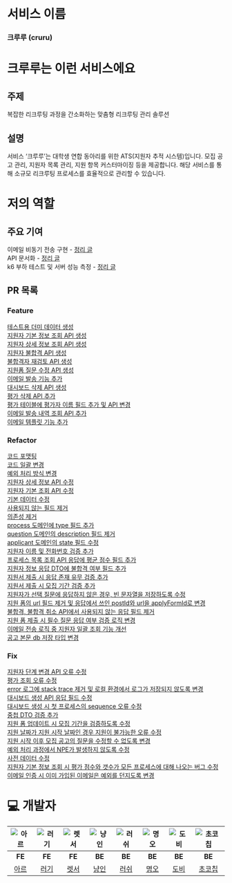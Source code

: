 # 서비스 이름

### 크루루 (cruru)

# 크루루는 이런 서비스에요

## 주제

복잡한 리크루팅 과정을 간소화하는 맞춤형 리크루팅 관리 솔루션

## 설명

서비스 ‘크루루’는 대학생 연합 동아리를 위한 ATS(지원자 추적 시스템)입니다.  모집 공고 관리, 지원자 목록 관리, 지원 항목 커스터마이징 등을 제공합니다. 해당 서비스를 통해 소규모 리크루팅 프로세스를 효율적으로 관리할 수 있습니다.

# 저의 역할

## 주요 기여

이메일 비동기 전송 구현 - [정리 글](https://blog.cruru.kr/docs/backend/%EC%9D%B4%EB%A9%94%EC%9D%BC-%EB%B0%9C%EC%86%A1-%EB%B9%84%EB%8F%99%EA%B8%B0-%EC%A0%81%EC%9A%A9%EA%B8%B0-fff1e50d803f813bae2eea918fcf0302/)   
API 문서화 - [정리 글](https://blog.cruru.kr/docs/backend/restdocs-%EB%8F%84%EC%9E%85%ED%95%98%EA%B8%B0-fff1e50d803f8139a486c56e6c397adb/)   
k6 부하 테스트 및 서버 성능 측정 - [정리 글](https://blog.cruru.kr/docs/infra/%EB%B6%80%ED%95%98-%ED%85%8C%EC%8A%A4%ED%8A%B8%EB%A1%9C-%EC%84%B1%EB%8A%A5-%EA%B0%9C%EC%84%A0%ED%95%98%EA%B8%B0-60bb8cbedc2743179befc3af6eb42037/)  

## PR 목록

### Feature
[테스트용 더미 데이터 생성](https://github.com/woowacourse-teams/2024-cruru/pull/50)   
[지원자 기본 정보 조회 API 생성](https://github.com/woowacourse-teams/2024-cruru/pull/63)   
[지원자 상세 정보 조회 API 생성](https://github.com/woowacourse-teams/2024-cruru/pull/72)   
[지원자 불합격 API 생성](https://github.com/woowacourse-teams/2024-cruru/pull/116)   
[불합격자 재검토 API 생성](https://github.com/woowacourse-teams/2024-cruru/pull/451)   
[지원폼 질문 수정 API 생성](https://github.com/woowacourse-teams/2024-cruru/pull/548)   
[이메일 발송 기능 추가](https://github.com/woowacourse-teams/2024-cruru/pull/644)   
[대시보드 삭제 API 생성](https://github.com/woowacourse-teams/2024-cruru/pull/749)   
[평가 삭제 API 추가](https://github.com/woowacourse-teams/2024-cruru/pull/950)   
[평가 테이블에 평가자 이름 필드 추가 및 API 변경](https://github.com/woowacourse-teams/2024-cruru/pull/958)   
[이메일 발송 내역 조회 API 추가](https://github.com/woowacourse-teams/2024-cruru/pull/974)   
[이메일 템플릿 기능 추가](https://github.com/woowacourse-teams/2024-cruru/pull/988)   

### Refactor
[코드 포맷팅](https://github.com/woowacourse-teams/2024-cruru/pull/48)   
[코드 일괄 변경](https://github.com/woowacourse-teams/2024-cruru/pull/87)   
[예외 처리 방식 변경](https://github.com/woowacourse-teams/2024-cruru/pull/103)   
[지원자 상세 정보 API 수정](https://github.com/woowacourse-teams/2024-cruru/pull/114)   
[지원자 기본 조회 API 수정](https://github.com/woowacourse-teams/2024-cruru/pull/125)   
[기본 데이터 수정](https://github.com/woowacourse-teams/2024-cruru/pull/143)   
[사용되지 않는 필드 제거](https://github.com/woowacourse-teams/2024-cruru/pull/306)   
[의존성 제거](https://github.com/woowacourse-teams/2024-cruru/pull/433)   
[process 도메인에 type 필드 추가](https://github.com/woowacourse-teams/2024-cruru/pull/486)   
[question 도메인의 description 필드 제거](https://github.com/woowacourse-teams/2024-cruru/pull/517)   
[applicant 도메인의 state 필드 수정](https://github.com/woowacourse-teams/2024-cruru/pull/518)   
[지원자 이름 및 전화번호 검증 추가](https://github.com/woowacourse-teams/2024-cruru/pull/524)   
[프로세스 목록 조회 API 응답에 평균 점수 필드 추가](https://github.com/woowacourse-teams/2024-cruru/pull/553)   
[지원자 정보 응답 DTO에 불합격 여부 필드 추가](https://github.com/woowacourse-teams/2024-cruru/pull/554)   
[지원서 제출 시 응답 존재 유무 검증 추가](https://github.com/woowacourse-teams/2024-cruru/pull/556)   
[지원서 제출 시 모집 기간 검증 추가](https://github.com/woowacourse-teams/2024-cruru/pull/576)   
[지원자가 선택 질문에 응답하지 않은 경우, 빈 문자열을 저장하도록 수정](https://github.com/woowacourse-teams/2024-cruru/pull/611)   
[지원 폼의 url 필드 제거 및 응답에서 쓰인 postId와 url을 applyFormId로 변경](https://github.com/woowacourse-teams/2024-cruru/pull/641)   
[불합격, 불합격 취소 API에서 사용되지 않는 응답 필드 제거](https://github.com/woowacourse-teams/2024-cruru/pull/648)   
[지원 폼 제출 시 필수 질문 응답 여부 검증 로직 변경](https://github.com/woowacourse-teams/2024-cruru/pull/654)   
[이메일 전송 로직 중 지원자 일괄 조회 기능 개선](https://github.com/woowacourse-teams/2024-cruru/pull/869)   
[공고 본문 db 저장 타입 변경](https://github.com/woowacourse-teams/2024-cruru/pull/1026)   

### Fix
[지원자 단계 변경 API 오류 수정](https://github.com/woowacourse-teams/2024-cruru/pull/45)   
[평가 조회 오류 수정](https://github.com/woowacourse-teams/2024-cruru/pull/179)   
[error 로그에 stack trace 제거 및 로컬 환경에서 로그가 저장되지 않도록 변경](https://github.com/woowacourse-teams/2024-cruru/pull/282)   
[대시보드 생성 API 응답 필드 수정](https://github.com/woowacourse-teams/2024-cruru/pull/375)   
[대시보드 생성 시 첫 프로세스의 sequence 오류 수정](https://github.com/woowacourse-teams/2024-cruru/pull/426)   
[중첩 DTO 검증 추가](https://github.com/woowacourse-teams/2024-cruru/pull/512)   
[지원 폼 업데이트 시 모집 기간을 검증하도록 수정](https://github.com/woowacourse-teams/2024-cruru/pull/582)   
[지원 날짜가 지원 시작 날짜인 경우 지원이 불가능한 오류 수정](https://github.com/woowacourse-teams/2024-cruru/pull/583)   
[지원 시작 이후 모집 공고의 질문을 수정할 수 없도록 변경](https://github.com/woowacourse-teams/2024-cruru/pull/628)   
[예외 처리 과정에서 NPE가 발생하지 않도록 수정](https://github.com/woowacourse-teams/2024-cruru/pull/753)   
[사전 데이터 수정](https://github.com/woowacourse-teams/2024-cruru/pull/783)   
[지원자 기본 정보 조회 시 평가 점수와 갯수가 모든 프로세스에 대해 나오는 버그 수정](https://github.com/woowacourse-teams/2024-cruru/pull/902)   
[이메일 인증 시 이미 가입된 이메일은 예외를 던지도록 변경](https://github.com/woowacourse-teams/2024-cruru/pull/906)   


# 💻 개발자

|  ![아르](https://github.com/user-attachments/assets/2f63c5ab-43bb-417b-92bf-73fd761208a9)  |    ![러기](https://github.com/user-attachments/assets/f2c8ff64-1a83-466c-851a-ab14cd5530bc)|   ![렛서](https://github.com/user-attachments/assets/ff5d9e17-16d6-42fc-8754-c65554313e4e) |  ![냥인](https://github.com/user-attachments/assets/4b20cc25-7104-413c-b89e-f22c34a8d0c9)  |  ![러쉬](https://github.com/user-attachments/assets/86225998-321c-4a11-9c30-2abff1b1c3a1)  |   ![명오](https://github.com/user-attachments/assets/5316b64b-bc98-446b-b55f-8fa014dbceaa) |  ![도비](https://github.com/user-attachments/assets/777f53ac-07cf-43e3-8ebb-f11ae1dc8520)  |   ![초코칩](https://github.com/user-attachments/assets/dcbd7b64-0ee9-434e-936e-98bf4a36a03d) |
|:----:|:----:|:----:|:----:|:----:|:----:|:----:|:----:|
| **FE** | **FE** | **FE** | **BE** | **BE** | **BE** | **BE** | **BE** |
|[아르](https://github.com/seongjinme)| [러기](https://github.com/lurgi) | [렛서](https://github.com/llqqssttyy) | [냥인](https://github.com/cutehumanS2) | [러쉬](https://github.com/xogns1514) | [명오](https://github.com/HyungHoKim00) | [도비](https://github.com/Dobby-Kim) | [초코칩](https://github.com/Chocochip101) |   
